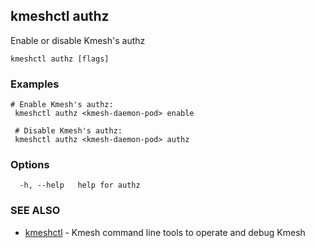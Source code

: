 ## kmeshctl authz

Enable or disable Kmesh's authz

```
kmeshctl authz [flags]
```

### Examples

```
# Enable Kmesh's authz:
 kmeshctl authz <kmesh-daemon-pod> enable
 
 # Disable Kmesh's authz:
 kmeshctl authz <kmesh-daemon-pod> authz
```

### Options

```
  -h, --help   help for authz
```

### SEE ALSO

* [kmeshctl](kmeshctl.md)	 - Kmesh command line tools to operate and debug Kmesh

